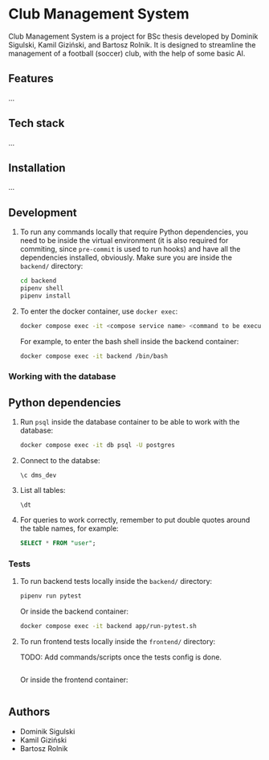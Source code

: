 # Club Management System

Club Management System is a project for BSc thesis developed by Dominik Sigulski, Kamil Giziński, and Bartosz Rolnik. It is designed to streamline the management of a football (soccer) club, with the help of some basic AI.

## Features

...

## Tech stack

...

## Installation

...

## Development

1. To run any commands locally that require Python dependencies, you need to be inside the virtual environment (it is also required for commiting, since `pre-commit` is used to run hooks) and have all the dependencies installed, obviously. Make sure you are inside the `backend/` directory:

   ```bash
   cd backend
   pipenv shell
   pipenv install
   ```

1. To enter the docker container, use `docker exec`:

   ```bash
   docker compose exec -it <compose service name> <command to be executed>
   ```

   For example, to enter the bash shell inside the backend container:

   ```bash
   docker compose exec -it backend /bin/bash
   ```

### Working with the database

## Python dependencies

1. Run `psql` inside the database container to be able to work with the database:

   ```bash
   docker compose exec -it db psql -U postgres
   ```

1. Connect to the databse:

   ```
   \c dms_dev
   ```

1. List all tables:

   ```
   \dt
   ```

1. For queries to work correctly, remember to put double quotes around the table names, for example:

   ```sql
   SELECT * FROM "user";
   ```

### Tests

1. To run backend tests locally inside the `backend/` directory:

   ```bash
   pipenv run pytest
   ```

   Or inside the backend container:

   ```bash
   docker compose exec -it backend app/run-pytest.sh
   ```

1. To run frontend tests locally inside the `frontend/` directory:

   TODO: Add commands/scripts once the tests config is done.

   ```bash

   ```

   Or inside the frontend container:

   ```bash

   ```

## Authors

- Dominik Sigulski
- Kamil Giziński
- Bartosz Rolnik
